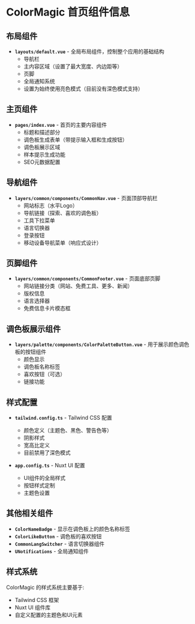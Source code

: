 # ColorMagic 首页组件信息

## 布局组件

- **`layouts/default.vue`** - 全局布局组件，控制整个应用的基础结构
  - 导航栏
  - 主内容区域（设置了最大宽度、内边距等）
  - 页脚
  - 全局通知系统
  - 设置为始终使用亮色模式（目前没有深色模式支持）

## 主页组件

- **`pages/index.vue`** - 首页的主要内容组件
  - 标题和描述部分
  - 调色板生成表单（带提示输入框和生成按钮）
  - 调色板展示区域
  - 样本提示生成功能
  - SEO元数据配置

## 导航组件

- **`layers/common/components/CommonNav.vue`** - 页面顶部导航栏
  - 网站标志（水平Logo）
  - 导航链接（探索、喜欢的调色板）
  - 工具下拉菜单
  - 语言切换器
  - 登录按钮
  - 移动设备导航菜单（响应式设计）

## 页脚组件

- **`layers/common/components/CommonFooter.vue`** - 页面底部页脚
  - 网站链接分类（网站、免费工具、更多、新闻）
  - 版权信息
  - 语言选择器
  - 免费信息卡片模态框

## 调色板展示组件

- **`layers/palette/components/ColorPaletteButton.vue`** - 用于展示颜色调色板的按钮组件
  - 颜色显示
  - 调色板名称标签
  - 喜欢按钮（可选）
  - 链接功能

## 样式配置

- **`tailwind.config.ts`** - Tailwind CSS 配置
  - 颜色定义（主题色、黑色、警告色等）
  - 阴影样式
  - 宽高比定义
  - 目前禁用了深色模式

- **`app.config.ts`** - Nuxt UI 配置
  - UI组件的全局样式
  - 按钮样式定制
  - 主题色设置

## 其他相关组件

- **`ColorNameBadge`** - 显示在调色板上的颜色名称标签
- **`ColorLikeButton`** - 调色板的喜欢按钮
- **`CommonLangSwitcher`** - 语言切换器组件
- **`UNotifications`** - 全局通知组件

## 样式系统

ColorMagic 的样式系统主要基于:
- Tailwind CSS 框架
- Nuxt UI 组件库
- 自定义配置的主题色和UI元素 